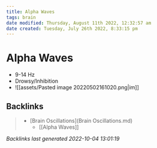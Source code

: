 ```yaml
---
title: Alpha Waves
tags: brain
date modified: Thursday, August 11th 2022, 12:32:57 am
date created: Tuesday, July 26th 2022, 8:33:15 pm
---
```


# Alpha Waves
- 9-14 Hz
- Drowsy/Inhibition
- ![[assets/Pasted image 20220502161020.png|im]]

## Backlinks

> - [Brain Oscillations](Brain Oscillations.md)
>   - [[Alpha Waves]]

_Backlinks last generated 2022-10-04 13:01:19_
